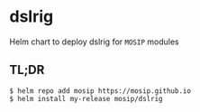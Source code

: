 # dslrig

Helm chart to deploy dslrig for `MOSIP` modules

## TL;DR

```console
$ helm repo add mosip https://mosip.github.io
$ helm install my-release mosip/dslrig
```
